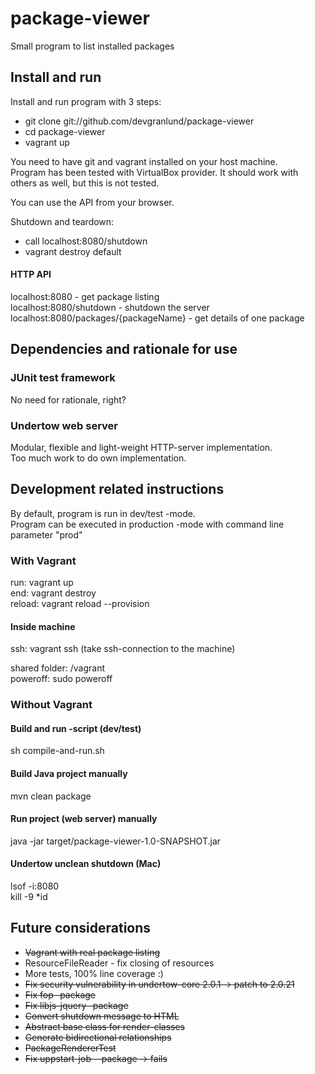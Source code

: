 # package-viewer
Small program to list installed packages  

## Install and run
Install and run program with 3 steps:
* git clone git://github.com/devgranlund/package-viewer  
* cd package-viewer  
* vagrant up
  
You need to have git and vagrant installed on your host machine.  
Program has been tested with VirtualBox provider. It should work with others as well, but this is not tested.  

  
You can use the API from your browser.  
  
Shutdown and teardown:
* call localhost:8080/shutdown
* vagrant destroy default  

#### HTTP API
localhost:8080 - get package listing  
localhost:8080/shutdown - shutdown the server  
localhost:8080/packages/{packageName} - get details of one package

## Dependencies and rationale for use

### JUnit test framework
No need for rationale, right?

### Undertow web server
Modular, flexible and light-weight HTTP-server implementation.  
Too much work to do own implementation.

## Development related instructions
By default, program is run in dev/test -mode.  
Program can be executed in production -mode with command line parameter "prod"

### With Vagrant
run: vagrant up  
end: vagrant destroy  
reload: vagrant reload --provision 
#### Inside machine
ssh: vagrant ssh (take ssh-connection to the machine) 

shared folder: /vagrant   
poweroff: sudo poweroff

### Without Vagrant
#### Build and run -script (dev/test)
sh compile-and-run.sh

#### Build Java project manually
mvn clean package

#### Run project (web server) manually
java -jar target/package-viewer-1.0-SNAPSHOT.jar

#### Undertow unclean shutdown (Mac)
lsof -i:8080  
kill -9 *id

## Future considerations
* ~~Vagrant with real package listing~~
* ResourceFileReader - fix closing of resources
* More tests, 100% line coverage :)
* ~~Fix security vulnerability in undertow-core 2.0.1 -> patch to 2.0.21~~ 
* ~~Fix fop -package~~
* ~~Fix libjs-jquery -package~~
* ~~Convert shutdown message to HTML~~
* ~~Abstract base class for render-classes~~
* ~~Generate bidirectional relationships~~
* ~~PackageRendererTest~~
* ~~Fix uppstart-job --package -> fails~~

